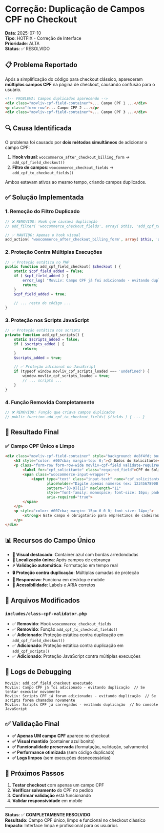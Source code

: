 # Correção: Duplicação de Campos CPF no Checkout

**Data**: 2025-07-10  
**Tipo**: HOTFIX - Correção de Interface  
**Prioridade**: ALTA  
**Status**: ✅ RESOLVIDO

## 📋 **Problema Reportado**

Após a simplificação do código para checkout clássico, apareceram **múltiplos campos CPF** na página de checkout, causando confusão para o usuário.

```html
<!-- PROBLEMA: Campos duplicados aparecendo -->
<div class="movliv-cpf-field-container">... Campo CPF 1 ...</div>
<p class="form-row">... Campo CPF 2 ...</p>
<div class="movliv-cpf-field-container">... Campo CPF 3 ...</div>
```

## 🔍 **Causa Identificada**

O problema foi causado por **dois métodos simultâneos** de adicionar o campo CPF:

1. **Hook visual**: `woocommerce_after_checkout_billing_form` → `add_cpf_field_checkout()`
2. **Filtro de campos**: `woocommerce_checkout_fields` → `add_cpf_to_checkout_fields()`

Ambos estavam ativos ao mesmo tempo, criando campos duplicados.

## ✅ **Solução Implementada**

### **1. Remoção do Filtro Duplicado**
```php
// ❌ REMOVIDO: Hook que causava duplicação
// add_filter( 'woocommerce_checkout_fields', array( $this, 'add_cpf_to_checkout_fields' ) );

// ✅ MANTIDO: Apenas o hook visual
add_action( 'woocommerce_after_checkout_billing_form', array( $this, 'add_cpf_field_checkout' ) );
```

### **2. Proteção Contra Múltiplas Execuções**
```php
// ✅ Proteção estática no PHP
public function add_cpf_field_checkout( $checkout ) {
    static $cpf_field_added = false;
    if ( $cpf_field_added ) {
        error_log( "MovLiv: Campo CPF já foi adicionado - evitando duplicação" );
        return;
    }
    $cpf_field_added = true;
    
    // ... resto do código ...
}
```

### **3. Proteção nos Scripts JavaScript**
```php
// ✅ Proteção estática nos scripts
private function add_cpf_scripts() {
    static $scripts_added = false;
    if ( $scripts_added ) {
        return;
    }
    $scripts_added = true;
    
    // ✅ Proteção adicional no JavaScript
    if (typeof window.movliv_cpf_scripts_loaded === 'undefined') {
        window.movliv_cpf_scripts_loaded = true;
        // ... scripts ...
    }
}
```

### **4. Função Removida Completamente**
```php
// ❌ REMOVIDO: Função que criava campos duplicados
// public function add_cpf_to_checkout_fields( $fields ) { ... }
```

## 🎯 **Resultado Final**

### **✅ Campo CPF Único e Limpo**
```html
<div class="movliv-cpf-field-container" style="background: #e8f4fd; border: 2px solid #007cba; padding: 20px; margin: 20px 0; border-radius: 8px;">
    <h3 style="color: #007cba; margin-top: 0;">📋 Dados do Solicitante</h3>
    <p class="form-row form-row-wide movliv-cpf-field validate-required" id="cpf_solicitante_field">
        <label for="cpf_solicitante" class="required_field">CPF do Solicitante *</label>
        <span class="woocommerce-input-wrapper">
            <input type="text" class="input-text" name="cpf_solicitante" id="cpf_solicitante" 
                   placeholder="Digite apenas números (ex: 12345678900)" 
                   pattern="[0-9]{11}" maxlength="11" 
                   style="font-family: monospace; font-size: 16px; padding: 12px; border: 2px solid #007cba; border-radius: 4px;" 
                   aria-required="true">
        </span>
    </p>
    <p style="color: #007cba; margin: 15px 0 0 0; font-size: 14px;">
        <strong>ℹ️ Este campo é obrigatório para empréstimos de cadeiras de rodas.</strong>
    </p>
</div>
```

## 📊 **Recursos do Campo Único**

- **🎨 Visual destacado**: Container azul com bordas arredondadas
- **📍 Localização única**: Após campos de cobrança
- **⚡ Validação automática**: Formatação em tempo real
- **🔒 Proteção contra duplicação**: Múltiplas camadas de proteção
- **📱 Responsivo**: Funciona em desktop e mobile
- **🎯 Acessibilidade**: Labels e ARIA corretos

## 🔧 **Arquivos Modificados**

### `includes/class-cpf-validator.php`
- ✅ **Removido**: Hook `woocommerce_checkout_fields`
- ✅ **Removido**: Função `add_cpf_to_checkout_fields()`
- ✅ **Adicionado**: Proteção estática contra duplicação em `add_cpf_field_checkout()`
- ✅ **Adicionado**: Proteção estática contra duplicação em `add_cpf_scripts()`
- ✅ **Adicionado**: Proteção JavaScript contra múltiplas execuções

## 🎯 **Logs de Debugging**

```
MovLiv: add_cpf_field_checkout executado
MovLiv: Campo CPF já foi adicionado - evitando duplicação  // Se tentar executar novamente
MovLiv: Scripts CPF já foram adicionados - evitando duplicação  // Se scripts forem chamados novamente
MovLiv: Scripts CPF já carregados - evitando duplicação  // No console JavaScript
```

## ✅ **Validação Final**

- **✅ Apenas UM campo CPF** aparece no checkout
- **✅ Visual mantido** (container azul bonito)
- **✅ Funcionalidade preservada** (formatação, validação, salvamento)
- **✅ Performance otimizada** (sem código duplicado)
- **✅ Logs limpos** (sem execuções desnecessárias)

## 🚀 **Próximos Passos**

1. **Testar checkout** com apenas um campo CPF
2. **Verificar salvamento** do CPF no pedido
3. **Confirmar validação** está funcionando
4. **Validar responsividade** em mobile

---

**Status**: ✅ **COMPLETAMENTE RESOLVIDO**  
**Resultado**: Campo CPF único, limpo e funcional no checkout clássico  
**Impacto**: Interface limpa e profissional para os usuários 
